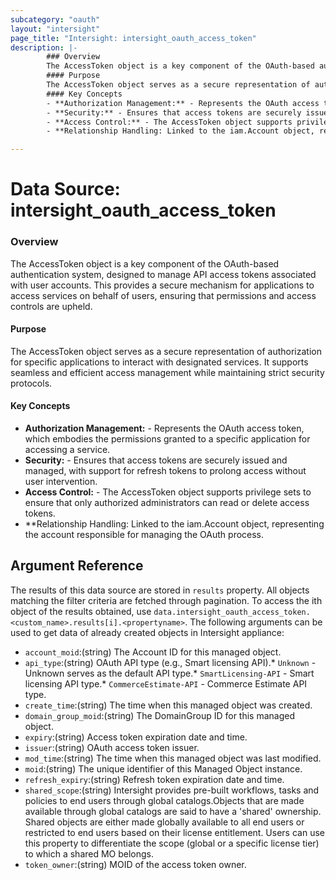 ```yaml
---
subcategory: "oauth"
layout: "intersight"
page_title: "Intersight: intersight_oauth_access_token"
description: |-
        ### Overview
        The AccessToken object is a key component of the OAuth-based authentication system, designed to manage API access tokens associated with user accounts. This provides a secure mechanism for applications to access services on behalf of users, ensuring that permissions and access controls are upheld.
        #### Purpose
        The AccessToken object serves as a secure representation of authorization for specific applications to interact with designated services. It supports seamless and efficient access management while maintaining strict security protocols.
        #### Key Concepts
        - **Authorization Management:** - Represents the OAuth access token, which embodies the permissions granted to a specific application for accessing a service.
        - **Security:** - Ensures that access tokens are securely issued and managed, with support for refresh tokens to prolong access without user intervention.
        - **Access Control:** - The AccessToken object supports privilege sets to ensure that only authorized administrators can read or delete access tokens.
        - **Relationship Handling: Linked to the iam.Account object, representing the account responsible for managing the OAuth process.

---
```


# Data Source: intersight_oauth_access_token
### Overview
The AccessToken object is a key component of the OAuth-based authentication system, designed to manage API access tokens associated with user accounts. This provides a secure mechanism for applications to access services on behalf of users, ensuring that permissions and access controls are upheld.
#### Purpose
The AccessToken object serves as a secure representation of authorization for specific applications to interact with designated services. It supports seamless and efficient access management while maintaining strict security protocols.
#### Key Concepts
- **Authorization Management:** - Represents the OAuth access token, which embodies the permissions granted to a specific application for accessing a service.
- **Security:** - Ensures that access tokens are securely issued and managed, with support for refresh tokens to prolong access without user intervention.
- **Access Control:** - The AccessToken object supports privilege sets to ensure that only authorized administrators can read or delete access tokens.
- **Relationship Handling: Linked to the iam.Account object, representing the account responsible for managing the OAuth process.
## Argument Reference
The results of this data source are stored in `results` property.
All objects matching the filter criteria are fetched through pagination.
To access the ith object of the results obtained, use `data.intersight_oauth_access_token.<custom_name>.results[i].<propertyname>`.
The following arguments can be used to get data of already created objects in Intersight appliance:
* `account_moid`:(string) The Account ID for this managed object. 
* `api_type`:(string) OAuth API type (e.g., Smart licensing API).* `Unknown` - Unknown serves as the default API type.* `SmartLicensing-API` - Smart licensing API type.* `CommerceEstimate-API` - Commerce Estimate API type. 
* `create_time`:(string) The time when this managed object was created. 
* `domain_group_moid`:(string) The DomainGroup ID for this managed object. 
* `expiry`:(string) Access token expiration date and time. 
* `issuer`:(string) OAuth access token issuer. 
* `mod_time`:(string) The time when this managed object was last modified. 
* `moid`:(string) The unique identifier of this Managed Object instance. 
* `refresh_expiry`:(string) Refresh token expiration date and time. 
* `shared_scope`:(string) Intersight provides pre-built workflows, tasks and policies to end users through global catalogs.Objects that are made available through global catalogs are said to have a 'shared' ownership. Shared objects are either made globally available to all end users or restricted to end users based on their license entitlement. Users can use this property to differentiate the scope (global or a specific license tier) to which a shared MO belongs. 
* `token_owner`:(string) MOID of the access token owner. 
 
